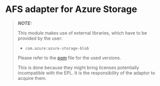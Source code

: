 # AFS adapter for Azure Storage

> **_NOTE:_**  
> 
> This module makes use of external libraries, which have to be provided by the user:  
> - `com.azure:azure-storage-blob`  
> 
> Please refer to the [pom](../pom.xml) file for the used versions.
> 
> This is done because they might bring licenses potentially incompatible with the EPL. It is the responsibility of the adaptor to acquire them.
